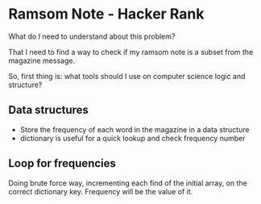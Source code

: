 # Ramsom Note - Hacker Rank

What do I need to understand about this problem?

That I need to find a way to check if my ramsom note is a subset from the magazine message.

So, first thing is: what tools should I use on computer science logic and structure?

## Data structures

- Store the frequency of each word in the magazine in a data structure
- dictionary is useful for a quick lookup and check frequency number

## Loop for frequencies

Doing brute force way, incrementing each find of the initial array, on the correct dictionary key. Frequency will be 
the value of it.